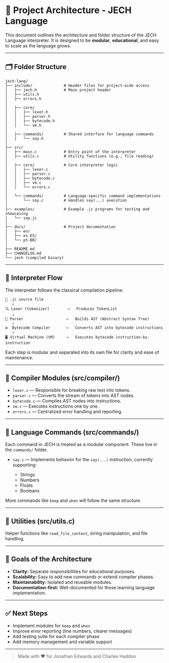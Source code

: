 # 🧱 Project Architecture - JECH Language

This document outlines the architecture and folder structure of the JECH Language interpreter.
It is designed to be **modular**, **educational**, and easy to scale as the language grows.

---

## 🗂 Folder Structure

```
jech-lang/
├── include/              # Header files for project-wide access
│   ├── jech.h            # Main project header
│   ├── utils.h
│   ├── errors.h
│   
│   ├── core/
│   │   ├── lexer.h
│   │   ├── parser.h
│   │   ├── bytecode.h
│   │   └── vm.h
│
│   ├── commands/         # Shared interface for language commands
│   │   └── say.h
│
├── src/
│   ├── main.c            # Entry point of the interpreter
│   ├── utils.c           # Utility functions (e.g., file reading)
│
│   ├── core/             # Core interpreter logic
│   │   ├── lexer.c
│   │   ├── parser.c
│   │   ├── bytecode.c
│   │   ├── vm.c
│   │   └── errors.c
│
│   └── commands/         # Language-specific command implementations
│       └── say.c         # Handles say(...) execution
│
├── examples/             # Example .jc programs for testing and showcasing
│   └── say.jc
│
├── docs/                 # Project documentation
│   ├── en/
│   ├── es-ES/
│   └── pt-BR/
│
├── README.md
├── CHANGELOG.md
└── jech (compiled binary)
```

---

## 🔄 Interpreter Flow

The interpreter follows the classical compilation pipeline:

```
📁 .jc source file
   ↓
🔍 Lexer (tokenizer)        →   Produces TokenList
   ↓
🧠 Parser                   →   Builds AST (Abstract Syntax Tree)
   ↓
⚙️  Bytecode Compiler       →   Converts AST into bytecode instructions
   ↓
🖥 Virtual Machine (VM)     →   Executes bytecode instruction-by-instruction
```

Each step is modular and separated into its own file for clarity and ease of maintenance.

---

## 🧱 Compiler Modules (src/compiler/)

* `lexer.c` — Responsible for breaking raw text into tokens.
* `parser.c` — Converts the stream of tokens into AST nodes.
* `bytecode.c` — Compiles AST nodes into instructions.
* `vm.c` — Executes instructions one by one.
* `errors.c` — Centralized error handling and reporting.

---

## 🧩 Language Commands (src/commands/)

Each command in JECH is treated as a modular component. These live in the `commands/` folder.

* `say.c` — Implements behavior for the `say(...)` instruction, currently supporting:

  * Strings
  * Numbers
  * Floats
  * Booleans

More commands like `keep` and `when` will follow the same structure.

---

## 🔧 Utilities (src/utils.c)

Helper functions like `read_file_content`, string manipulation, and file handling.

---

## 📌 Goals of the Architecture

* **Clarity:** Separate responsibilities for educational purposes.
* **Scalability:** Easy to add new commands or extend compiler phases.
* **Maintainability:** Isolated and reusable modules.
* **Documentation-first:** Well-documented for those learning language implementation.

---

## ✅ Next Steps

* Implement modules for `keep` and `when`
* Improve error reporting (line numbers, clearer messages)
* Add testing suite for each compiler phase
* Add memory management and variable support

---

> Made with ❤️ for Jonathan Edwards and Charles Haddon

